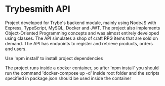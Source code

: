# Trybesmith API

<p>
Project developed for Trybe's backend module, mainly using NodeJS with Express, TypeScript, MySQL, Docker and JWT. The project also implements Object-Oriented Programming concepts and was almost entirely developed using classes. The API simulates a shop of craft RPG items that are sold on demand. The API has endpoints to register and retrieve products, orders and users.
</p> 

<p> Use 'npm install' to install project dependencies </p> 

<p>The project runs inside a docker container, so after 'npm install' you should run the command 'docker-compose up -d' inside root folder and the scripts specified in package.json should be used inside the container</p>

